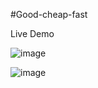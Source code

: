 #Good-cheap-fast

Live Demo

![image](https://user-images.githubusercontent.com/81670997/171555700-13577b91-059f-4144-8a95-ecdac61122a0.png)

![image](https://user-images.githubusercontent.com/81670997/171555780-d11eefe3-6a9b-4260-b427-37cc3da302e5.png)


